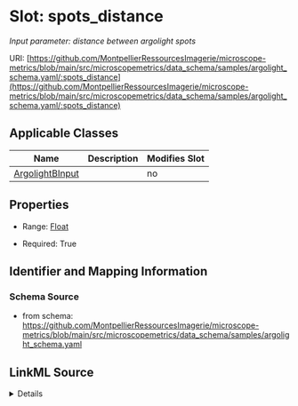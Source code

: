 # Slot: spots_distance


_Input parameter: distance between argolight spots_



URI: [https://github.com/MontpellierRessourcesImagerie/microscope-metrics/blob/main/src/microscopemetrics/data_schema/samples/argolight_schema.yaml/:spots_distance](https://github.com/MontpellierRessourcesImagerie/microscope-metrics/blob/main/src/microscopemetrics/data_schema/samples/argolight_schema.yaml/:spots_distance)



<!-- no inheritance hierarchy -->




## Applicable Classes

| Name | Description | Modifies Slot |
| --- | --- | --- |
[ArgolightBInput](ArgolightBInput.md) |  |  no  |







## Properties

* Range: [Float](Float.md)

* Required: True





## Identifier and Mapping Information







### Schema Source


* from schema: https://github.com/MontpellierRessourcesImagerie/microscope-metrics/blob/main/src/microscopemetrics/data_schema/samples/argolight_schema.yaml




## LinkML Source

<details>
```yaml
name: spots_distance
description: 'Input parameter: distance between argolight spots'
from_schema: https://github.com/MontpellierRessourcesImagerie/microscope-metrics/blob/main/src/microscopemetrics/data_schema/samples/argolight_schema.yaml
rank: 1000
multivalued: false
alias: spots_distance
domain_of:
- ArgolightBInput
range: float
required: true

```
</details>